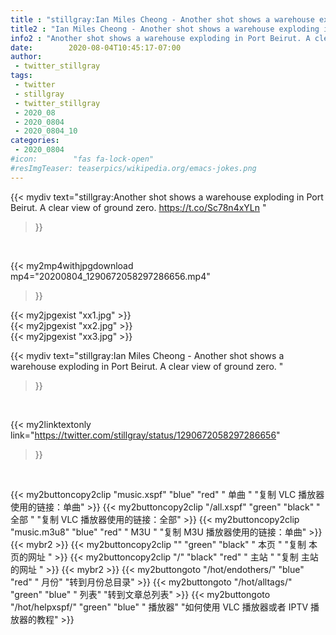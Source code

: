 ```yaml
---
title : "stillgray:Ian Miles Cheong - Another shot shows a warehouse exploding in Port Beirut. A clear view of ground zero. "
title2 : "Ian Miles Cheong - Another shot shows a warehouse exploding in Port Beirut. A clear view of ground zero. "
info2 : "Another shot shows a warehouse exploding in Port Beirut. A clear view of ground zero.  https://t.co/Sc78n4xYLn "
date:        2020-08-04T10:45:17-07:00
author:
 - twitter_stillgray
tags:
 - twitter
 - stillgray
 - twitter_stillgray
 - 2020_08
 - 2020_0804
 - 2020_0804_10
categories:
 - 2020_0804
#icon:        "fas fa-lock-open"
#resImgTeaser: teaserpics/wikipedia.org/emacs-jokes.png
---
```


{{< mydiv text="stillgray:Another shot shows a warehouse exploding in Port Beirut. A clear view of ground zero.  https://t.co/Sc78n4xYLn "
>}}
<br>


{{< my2mp4withjpgdownload mp4="20200804_1290672058297286656.mp4"
>}}

{{< my2jpgexist "xx1.jpg" >}}<br>
{{< my2jpgexist "xx2.jpg" >}}<br>
{{< my2jpgexist "xx3.jpg" >}}<br>



{{< mydiv text="stillgray:Ian Miles Cheong - Another shot shows a warehouse exploding in Port Beirut. A clear view of ground zero. "
>}}
<br>

{{< my2linktextonly link="https://twitter.com/stillgray/status/1290672058297286656"
>}}


<br>

{{< my2buttoncopy2clip "music.xspf"        "blue"   "red"    " 单曲 "  "复制 VLC 播放器使用的链接：单曲" >}} {{< my2buttoncopy2clip "/all.xspf"         "green"  "black"  " 全部 "  "复制 VLC 播放器使用的链接：全部" >}} {{< my2buttoncopy2clip "music.m3u8"        "blue"   "red"    " M3U  "    "复制 M3U 播放器使用的链接：单曲" >}} {{< mybr2 >}} {{< my2buttoncopy2clip ""                  "green"  "black"  " 本页 "    "复制 本页的网址 " >}} {{< my2buttoncopy2clip "/"                 "black"  "red"    " 主站 "    "复制 主站的网址 " >}} {{< mybr2 >}} {{< my2buttongoto      "/hot/endothers/"   "blue"   "red"    " 月份"   "转到月份总目录" >}} {{< my2buttongoto      "/hot/alltags/"     "green"  "blue"   " 列表"   "转到文章总列表" >}} {{< my2buttongoto      "/hot/helpxspf/"    "green"  "blue"   " 播放器" "如何使用 VLC 播放器或者 IPTV 播放器的教程" >}} 
